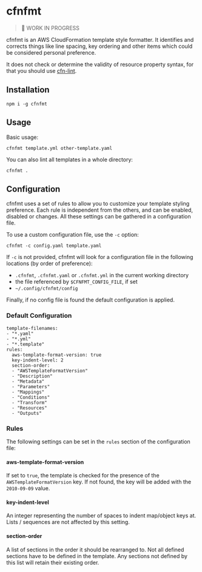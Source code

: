 # cfnfmt

> :construction: WORK IN PROGRESS

cfnfmt is an AWS CloudFormation template style formatter. It identifies and corrects things like line spacing, key ordering and other items which could be considered personal preference.

It does not check or determine the validity of resource property syntax, for that you should use [cfn-lint](https://github.com/aws-cloudformation/cfn-python-lint).

## Installation

```
npm i -g cfnfmt
```

## Usage

Basic usage:

```
cfnfmt template.yml other-template.yaml
```

You can also lint all templates in a whole directory:

```
cfnfmt .
```

## Configuration

cfnfmt uses a set of rules to allow you to customize your template styling preference. Each rule is independent from the others, and can be enabled, disabled or changes. All these settings can be gathered in a configuration file.

To use a custom configuration file, use the `-c` option:

```
cfnfmt -c config.yaml template.yaml
```

If `-c` is not provided, cfnfmt will look for a configuration file in the following locations (by order of preference):

* `.cfnfmt`, `.cfnfmt.yaml` or `.cfnfmt.yml` in the current working directory
* the file referenced by `$CFNFMT_CONFIG_FILE`, if set
* `~/.config/cfnfmt/config`

Finally, if no config file is found the default configuration is applied.

### Default Configuration

```
template-filenames:
- "*.yaml"
- "*.yml"
- "*.template"
rules:
  aws-template-format-version: true
  key-indent-level: 2
  section-order:
  - "AWSTemplateFormatVersion"
  - "Description"
  - "Metadata"
  - "Parameters"
  - "Mappings"
  - "Conditions"
  - "Transform"
  - "Resources"
  - "Outputs"
```

### Rules

The following settings can be set in the `rules` section of the configuration file:

#### aws-template-format-version

If set to `true`, the template is checked for the presence of the `AWSTemplateFormatVersion` key. If not found, the key will be added with the `2010-09-09` value.

#### key-indent-level

An integer representing the number of spaces to indent map/object keys at. Lists / sequences are not affected by this setting.

#### section-order

A list of sections in the order it should be rearranged to. Not all defined sections have to be defined in the template. Any sections not defined by this list will retain their existing order.
